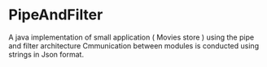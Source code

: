 # PipeAndFilter
A java implementation of small application ( Movies store ) using the pipe and filter architecture
Cmmunication between modules is conducted using strings in Json format. 
